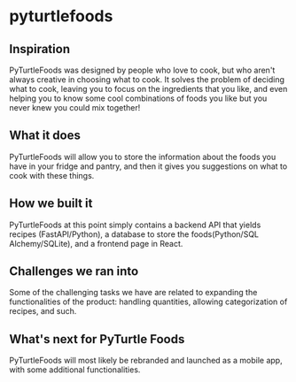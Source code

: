 # pyturtlefoods

## Inspiration
PyTurtleFoods was designed by people who love to cook, but who aren't always creative in choosing what to cook. It solves the problem of deciding what to cook, leaving you to focus on the ingredients that you like, and even helping you to know some cool combinations of foods you like but you never knew you could mix together!

## What it does
PyTurtleFoods will allow you to store the information about the foods you have in your fridge and pantry, and then it gives you suggestions on what to cook with these things.

## How we built it
PyTurtleFoods at this point simply contains a backend API that yields recipes (FastAPI/Python), a database to store the foods(Python/SQL Alchemy/SQLite), and a frontend page in React.

## Challenges we ran into
Some of the challenging tasks we have are related to expanding the functionalities of the product: handling quantities, allowing categorization of recipes, and such.

## What's next for PyTurtle Foods
PyTurtleFoods will most likely be rebranded and launched as a mobile app, with some additional functionalities.
